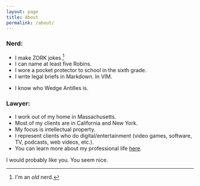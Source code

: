 ```yaml
---
layout: page
title: About
permalink: /about/
---
```


### Nerd:

-   I make ZORK jokes.[^1]
-   I can name at least five Robins.
-   I wore a pocket protector to school in the sixth grade.
-   I write legal briefs in Markdown. In VIM.
*    I know who Wedge Antilles is. 


[^1]: I'm an *old* nerd.

  [Nerdist Industries]: http://www.nerdist.com
  [Geek and Sundry]: http://geekandsundry.com
  [Smart Girls]: http://amysmartgirls.com

### Lawyer:

* I work out of my home in Massachusetts.
* Most of my clients are in California and New York. 
* My focus is intellectual property.
* I represent clients who do digital/entertainment (video games, software, TV, podcasts, web videos, etc.).
* You can learn more about my professional life [here](http://mbsmithlaw.com).


I would probably like you. You seem nice.
